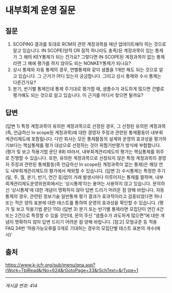 # 내부회계 운영 질문

## 질문
1. SCOPING 결과를 토대로 RCM의 관련 계정과목을 매년 업데이트해야 하는 것으로 알고 있습니다.
IN SCOPE(양적 OR 질적 하나라도 충족)된 계정과목이 있는 통제가 그 해의 KEY통제가 되는 건가요?
그렇다면 IN SCOPE된 계정과목이 없는 통제라면 그 해에 평가를 하지 않아도 되는 NONKEY통제가 되나요?
2. 상시 통제와 자동 통제의 경우, 연별통제와 같이 샘플을 1개만 해도 되는 것으로 알고 있습니다.
그 근거가 어디 있는지 궁금합니다. 그리고 상시 통제와 수시 통제는 다른건가요?
3. 분기, 반기별 통제인데 통제 주기대로 평가할 때, 샘플수가 과도하게 많으면 건별로 평가해도 되는 것으로 알고 있습니다.
이 근거를 어디서 찾으면 될까요?

## 답변
(답변 1)
특정 계정과목이 유의한 계정과목으로 선정된 경우, 그 선정된 유의한 계정과목(즉, 언급하신 In scope된 계정과목)에 대한 경영자 주장과 관련된 통제활동이 내부회계관리제도에 포함됩니다. 다만 회사는 모든 통제활동의 설계와 운영의 효과성을 평가하기보다는 핵심통제를 평가 대상으로 선정하는 것이 위험기반평가 방식에 부합합니다. (평가 및 보고 적용기법 문단 89) 따라서, 내부회계관리제도의 평가는 핵심통제를 위주로 진행할 수 있습니다.
또한, 유의한 계정과목으로 선정되지 않은 특정 계정과목의 경영자 주장과 관련된 통제활동(즉 언급하신 In scope된 계정과목이 없는 통제)은 해당 연도 내부회계관리제도의 평가에서 제외할 수 있습니다.
(답변 2)
수시통제는 특정한 주기(일, 주, 월, 분기, 반기, 연간 등)없이 거래 발생시마다 이루어지는 통제를 말하며, 내부회계관리제도운영위원회에서는 ‘상시통제’라는 용어는 사용하지 않고 있습니다.
문의하신 ‘상시통제’에 대한 개념이 명확하지 않아 답변 드리기 어려운 점 양해 바랍니다.
자동통제의 경우, 관련된 정보기술 일반통제 평가 결과가 효과적이라고 검증되었다면 하나 또는 적은 양의 표본에 대한 테스트를 통하여 운영의 효과성을 확인할 수 있습니다. (평가 및 보고 적용기법 문단 110)
(답변 3)
분기 또는 반기별 통제라면 모집단이 연간 4건 또는 2건으로 특정할 수 있을 것인데, 문의 주신 “샘플수가 과도하게 많으면”에 대한 개념이 명확하지 않아 답변 드리기 어려운 점 양해 바랍니다.
[참고] 모범규준 등 적용 FAQ 34번 ‘허용가능오류를 0개로 기대하는 경우의 모집단별 테스트 표본의 개수(예시)’

## 출처
https://www.k-icfr.org/sub/menu/qna.asp?rWork=TblRead&rNo=624&rGotoPage=33&rSchText=&rType=1

---
*게시글 번호: 414*
